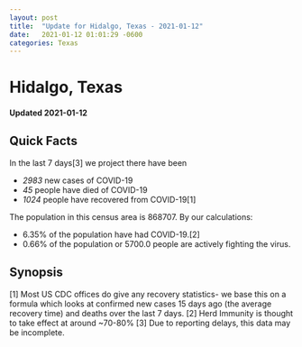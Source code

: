 ```yaml
---
layout: post
title:  "Update for Hidalgo, Texas - 2021-01-12"
date:   2021-01-12 01:01:29 -0600
categories: Texas
---
```


# Hidalgo, Texas
#### Updated 2021-01-12

## Quick Facts

In the last 7 days[3] we project there have been
- *2983* new cases of COVID-19
- *45* people have died of COVID-19
- *1024* people have recovered from COVID-19[1]

The population in this census area is 868707. By our calculations:
- 6.35% of the population have had COVID-19.[2]
- 0.66% of the population or 5700.0 people are actively fighting the virus.

## Synopsis




[1] Most US CDC offices do give any recovery statistics- we base this on a formula which looks at confirmed new cases
15 days ago (the average recovery time) and deaths over the last 7 days.
[2] Herd Immunity is thought to take effect at around ~70-80%
[3] Due to reporting delays, this data may be incomplete. 
    